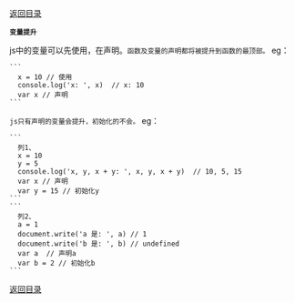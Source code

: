[返回目录](../原生JS.md)

**` 变量提升 `**

  js中的变量可以先使用，在声明。`函数及变量的声明都将被提升到函数的最顶部。` eg：

    ```
      x = 10 // 使用
      console.log('x: ', x)  // x: 10
      var x // 声明
    ```

  `js只有声明的变量会提升，初始化的不会。` eg：

    ```
      列1、
      x = 10
      y = 5
      console.log('x, y, x + y: ', x, y, x + y)  // 10, 5, 15
      var x // 声明
      var y = 15 // 初始化y
    ```
    ```
      列2、
      a = 1
      document.write('a 是: ', a) // 1
      document.write('b 是: ', b) // undefined
      var a  // 声明a
      var b = 2 // 初始化b
    ```

[返回目录](../原生JS.md)
